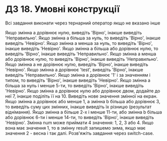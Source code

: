 # ДЗ 18. Умовні конструкції
Всі завдання виконати через тернарний оператор якщо не вказано інше

Якщо змінна a дорівнює нулю, виведіть 'Вірно', інакше виведіть 'Неправильно'.
Якщо змінна a більша за нуль, то виведіть 'Вірно', інакше виведіть 'Невірно'.
 Якщо змінна a менша за нуль, то виведіть 'Вірно', інакше виведіть 'Невірно'.
 Якщо змінна a більша або дорівнює нулю, то виведіть 'Вірно', інакше виведіть 'Неправильно'.
 Якщо змінна a менша або дорівнює нулю, то виведіть 'Вірно', інакше виведіть 'Неправильно'.
 Якщо змінна a не дорівнює нулю, виведіть 'Вірно', інакше виведіть 'Невірно'.
 Якщо змінна a дорівнює 'test', виведіть 'Вірно', інакше виведіть 'Неправильно'.
 Якщо змінна a дорівнює '1' і за значенням і типом, то виведіть 'Вірно', інакше виведіть 'Невірно'.
 Якщо змінна a більша за нуль і менше 5-ти, то виведіть 'Вірно', інакше виведіть 'Невірно'.
 Якщо змінна a дорівнює нулю або дорівнює двом, додайте до неї 7, інакше поділіть її на 10. Виведіть нове значення змінної на екран.
 Якщо змінна a дорівнює або менше 1, а змінна b більша або дорівнює 3, то виведіть суму цих змінних, інакше виведіть їх різницю (результат віднімання).
 Якщо змінна a більше 2-х і менше 11-ти, або змінна b більша або дорівнює 6-ти і менше 14-ти, то виведіть 'Вірно', інакше виведіть 'Невірно'.
 Змінна num може приймати 4 значення: 1, 2, 3 або 4. Якщо вона має значення 1, то в змінну result запишемо зима, якщо має значення 2 - весна і так далі. Розв'яжіть завдання через switch-case.
